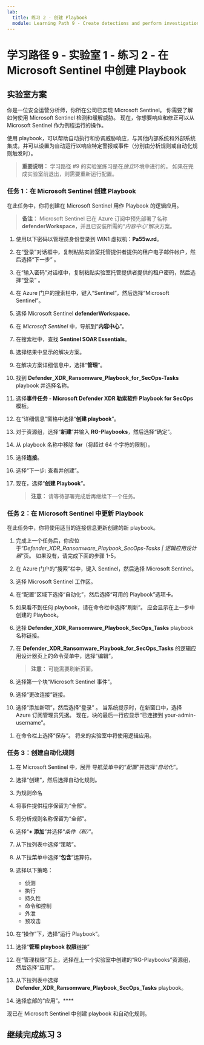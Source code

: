 ```yaml
---
lab:
  title: 练习 2 - 创建 Playbook
  module: Learning Path 9 - Create detections and perform investigations using Microsoft Sentinel
---
```


# 学习路径 9 - 实验室 1 - 练习 2 - 在 Microsoft Sentinel 中创建 Playbook

## 实验室方案

你是一位安全运营分析师，你所在公司已实现 Microsoft Sentinel。 你需要了解如何使用 Microsoft Sentinel 检测和缓解威胁。 现在，你想要响应和修正可以从 Microsoft Sentinel 作为例程运行的操作。

使用 playbook，可以帮助自动执行和协调威胁响应，与其他内部系统和外部系统集成，并可以设置为自动运行以响应特定警报或事件（分别由分析规则或自动化规则触发时）。

>**重要说明：** 学习路径 #9 的实验室练习是在*独立*环境中进行的。 如果在完成实验室前退出，则需要重新运行配置。

### 任务 1：在 Microsoft Sentinel 创建 Playbook

在此任务中，你将创建在 Microsoft Sentinel 用作 Playbook 的逻辑应用。

>**备注：** Microsoft Sentinel 已在 Azure 订阅中预先部署了名称 **defenderWorkspace**，并且已安装所需的“*内容中心*”解决方案。

1. 使用以下密码以管理员身份登录到 WIN1 虚拟机：**Pa55w.rd**。  

1. 在“登录”对话框中，复制粘贴实验室托管提供者提供的租户电子邮件帐户，然后选择“下一步”  。

1. 在“输入密码”对话框中，复制粘贴实验室托管提供者提供的租户密码，然后选择“登录”  。

1. 在 Azure 门户的搜索栏中，键入“Sentinel”，然后选择“Microsoft Sentinel”。

1. 选择 Microsoft Sentinel **defenderWorkspace**。

1. 在 *Microsoft Sentinel* 中，导航到“**内容中心**”。

1. 在搜索栏中，查找 **Sentinel SOAR Essentials**。

1. 选择结果中显示的解决方案。

1. 在解决方案详细信息中，选择“**管理**”。

1. 找到 **Defender_XDR_Ransomware_Playbook_for_SecOps-Tasks** playbook 并选择名称。

1. 选择**事件任务 - Microsoft Defender XDR 勒索软件 Playbook for SecOps** 模板。

1. 在“详细信息”窗格中选择“**创建 playbook**”。

1. 对于资源组，选择“**新建**”并输入 **RG-Playbooks**，然后选择“确定”。

1. 从 playbook 名称中移除 **for**（将超过 64 个字符的限制）。

1. 选择**连接**。

1. 选择“下一步: 查看并创建”。

1. 现在，选择“**创建 Playbook**”。

    >**注意：** 请等待部署完成后再继续下一个任务。

### 任务 2：在 Microsoft Sentinel 中更新 Playbook

在此任务中，你将使用适当的连接信息更新创建的新 playbook。

1. 完成上一个任务后，你应位于“*Defender_XDR_Ransomware_Playbook_SecOps-Tasks | 逻辑应用设计器*”页。 如果没有，请完成下面的步骤 1-5。

1. 在 Azure 门户的“搜索”栏中，键入 Sentinel，然后选择 Microsoft Sentinel。

1. 选择 Microsoft Sentinel 工作区。

1. 在“配置”区域下选择“自动化”，然后选择“可用的 Playbook”选项卡。

1. 如果看不到任何 playbook，请在命令栏中选择“刷新”。 应会显示在上一步中创建的 Playbook。

1. 选择 **Defender_XDR_Ransomware_Playbook_SecOps_Tasks** playbook 名称链接。

1. 在 **Defender_XDR_Ransomware_Playbook_for_SecOps_Tasks** 的逻辑应用设计器页上的命令菜单中，选择“编辑”。

    >**注意：** 可能需要刷新页面。

1. 选择第一个块“Microsoft Sentinel 事件”。

1. 选择“更改连接”链接。

1. 选择“添加新项”，然后选择“登录” 。 当系统提示时，在新窗口中，选择 Azure 订阅管理员凭据。 现在，块的最后一行应显示“已连接到 your-admin-username”。

<!--- 1. Below within the logic split (+ sign), select Add an action to incident.--->

1. 在命令栏上选择“保存”。 将来的实验室中将使用逻辑应用。

### 任务 3：创建自动化规则

1. 在 Microsoft Sentinel 中，展开 导航菜单中的“*配置*”并选择“*自动化*”。

1. 选择“创建”，然后选择自动化规则。

1. 为规则命名

1. 将事件提供程序保留为“全部”。

1. 将分析规则名称保留为“全部”。

1. 选择“**+ 添加**”并选择“*条件（和）*”。

1. 从下拉列表中选择“策略”。

1. 从下拉菜单中选择“**包含**”运算符。

1. 选择以下策略：
    - 侦测
    - 执行
    - 持久性
    - 命令和控制
    - 外泄
    - 预攻击

1. 在“操作”下，选择“运行 Playbook”。

1. 选择“**管理 playbook 权限**链接”

1. 在“管理权限”页上，选择在上一个实验室中创建的“RG-Playbooks”资源组，然后选择“应用”。

1. 从下拉列表中选择 **Defender_XDR_Ransomware_Playbook_SecOps_Tasks** playbook。

1. 选择底部的“应用”。****

现已在 Microsoft Sentinel 中创建 playbook 和自动化规则。

## 继续完成练习 3
